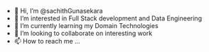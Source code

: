- 👋 Hi, I’m @sachithGunasekara
- 👀 I’m interested in Full Stack development and Data Engineering
- 🌱 I’m currently learning my Domain Technologies
- 💞️ I’m looking to collaborate on interesting work
- 📫 How to reach me ...

<!---
sachithGunasekara/sachithGunasekara is a ✨ special ✨ repository because its `README.md` (this file) appears on your GitHub profile.
You can click the Preview link to take a look at your changes.
--->
